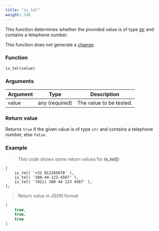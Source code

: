 ```yaml
---
title: "is_tel"
weight: 246
---
```


This function determines whether the provided value is of
type [str](../../../data-types/str) and contains a telephone number.

This function does *not* generate a [change](../../../overview/changes).

### Function

`is_tel(value)`

### Arguments

Argument | Type | Description
-------- | ---- | -----------
value | any (required) | The value to be tested.

### Return value

Returns `true` if the given value is of type `str` and contains a telephone number, else `false`.

### Example

> This code shows some return values for ***is_tel()***:

```thingsdb,json_response
[
    is_tel( '+31 012345678' ),
    is_tel( '380-44-123-4567' ),
    is_tel( '(011) 380 44 123 4567' ),
];
```

> Return value in JSON format

```json
[
    true,
    true,
    true
]
```
